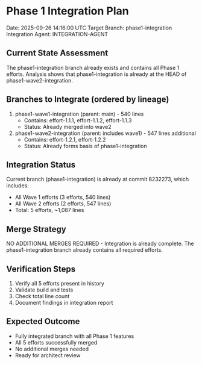 # Phase 1 Integration Plan
Date: 2025-09-26 14:16:00 UTC
Target Branch: phase1-integration
Integration Agent: INTEGRATION-AGENT

## Current State Assessment
The phase1-integration branch already exists and contains all Phase 1 efforts.
Analysis shows that phase1-integration is already at the HEAD of phase1-wave2-integration.

## Branches to Integrate (ordered by lineage)
1. phase1-wave1-integration (parent: main) - 540 lines
   - Contains: effort-1.1.1, effort-1.1.2, effort-1.1.3
   - Status: Already merged into wave2
2. phase1-wave2-integration (parent: includes wave1) - 547 lines additional
   - Contains: effort-1.2.1, effort-1.2.2
   - Status: Already forms basis of phase1-integration

## Integration Status
Current branch (phase1-integration) is already at commit 8232273, which includes:
- All Wave 1 efforts (3 efforts, 540 lines)
- All Wave 2 efforts (2 efforts, 547 lines)
- Total: 5 efforts, ~1,087 lines

## Merge Strategy
NO ADDITIONAL MERGES REQUIRED - Integration is already complete.
The phase1-integration branch already contains all required efforts.

## Verification Steps
1. Verify all 5 efforts present in history
2. Validate build and tests
3. Check total line count
4. Document findings in integration report

## Expected Outcome
- Fully integrated branch with all Phase 1 features
- All 5 efforts successfully merged
- No additional merges needed
- Ready for architect review
